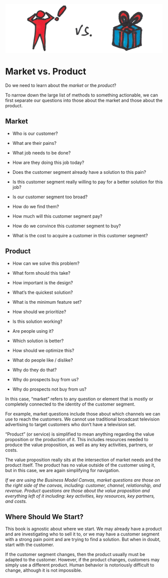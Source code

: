 ![](/assets/illustration-market-vs-product-color.png)

# Market vs. Product

Do we need to learn about the _market_ or the _product_?

To narrow down the large list of methods to something actionable, we can first separate our questions into those about the market and those about the product.

## Market

* Who is our customer?

* What are their pains?

* What job needs to be done?

* How are they doing this job today?

* Does the customer segment already have a solution to this pain?

* Is this customer segment really willing to pay for a better solution for this job?

* Is our customer segment too broad?

* How do we find them?

* How much will this customer segment pay?

* How do we convince this customer segment to buy?

* What is the cost to acquire a customer in this customer segment?

## Product

* How can we solve this problem?

* What form should this take?

* How important is the design?

* What’s the quickest solution?

* What is the minimum feature set?

* How should we prioritize?

* Is this solution working?

* Are people using it?

* Which solution is better?

* How should we optimize this?

* What do people like / dislike?

* Why do they do that?

* Why do prospects buy from us?

* Why do prospects not buy from us?

In this case, “market” refers to any question or element that is mostly or completely connected to the identity of the customer segment.

For example, market questions include those about which channels we can use to reach the customers. We cannot use traditional broadcast television advertising to target customers who don’t have a television set.

“Product” \(or service\) is simplified to mean anything regarding the value proposition or the production of it. This includes resources needed to produce the value proposition, as well as any key activities, partners, or costs.

The value proposition really sits at the intersection of market needs and the product itself. The product has no value outside of the customer using it, but in this case, we are again simplifying for navigation.

_If we are using the Business Model Canvas, market questions are those on the right side of the canvas, including: customer, channel, relationship, and revenue. Product questions are those about the value proposition and everything left of it including: key activities, key resources, key partners, and costs._

## Where Should We Start?

This book is agnostic about where we start. We may already have a product and are investigating who to sell it to, or we may have a customer segment with a strong pain point and are trying to find a solution. But when in doubt, start with the customer.

If the customer segment changes, then the product usually must be adapted to the customer. However, if the product changes, customers may simply use a different product. Human behavior is notoriously difficult to change, although it is not impossible.

